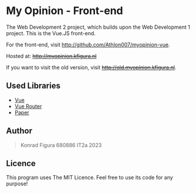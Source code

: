 # My Opinion - Front-end

The Web Development 2 project, which builds upon the Web Development 1 project. This is the Vue.JS front-end.

For the front-end, visit <http://github.com/Athlon007/myopinion-vue>.

Hosted at: ~~http://myopinion.kfigura.nl~~

If you want to visit the old version, visit ~~http://old.myopinion.kfigura.nl~~.

## Used Libraries

- [Vue](https://vuejs.org/)
- [Vue Router](https://router.vuejs.org/)
- [Paper](https://www.getpapercss.com/)

## Author

> Konrad Figura
> 680886
> IT2a
> 2023

## Licence

This program uses The MIT Licence. Feel free to use its code for any purpose!
